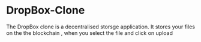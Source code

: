 # DropBox-Clone
The DropBox clone is a decentralised storsge application. It stores your files on the the blockchain , when you select the file and click on upload
